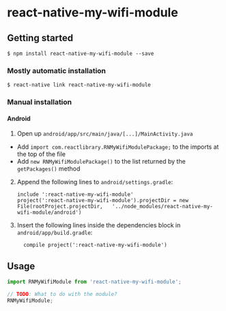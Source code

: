 
# react-native-my-wifi-module

## Getting started

`$ npm install react-native-my-wifi-module --save`

### Mostly automatic installation

`$ react-native link react-native-my-wifi-module`

### Manual installation


#### Android

1. Open up `android/app/src/main/java/[...]/MainActivity.java`
  - Add `import com.reactlibrary.RNMyWifiModulePackage;` to the imports at the top of the file
  - Add `new RNMyWifiModulePackage()` to the list returned by the `getPackages()` method
2. Append the following lines to `android/settings.gradle`:
  	```
  	include ':react-native-my-wifi-module'
  	project(':react-native-my-wifi-module').projectDir = new File(rootProject.projectDir, 	'../node_modules/react-native-my-wifi-module/android')
  	```
3. Insert the following lines inside the dependencies block in `android/app/build.gradle`:
  	```
      compile project(':react-native-my-wifi-module')
  	```


## Usage
```javascript
import RNMyWifiModule from 'react-native-my-wifi-module';

// TODO: What to do with the module?
RNMyWifiModule;
```
  